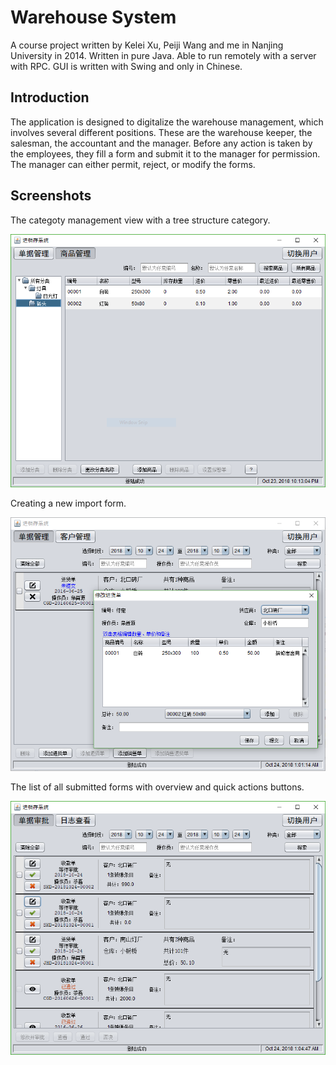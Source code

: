 # Warehouse System
A course project written by Kelei Xu, Peiji Wang and me in Nanjing University in 2014.
Written in pure Java. Able to run remotely with a server with RPC. GUI is written with Swing and only in Chinese.

## Introduction
The application is designed to digitalize the warehouse management, which involves several different positions. These are the warehouse keeper, the salesman, the accountant and the manager. Before any action is taken by the employees, they fill a form and submit it to the manager for permission. The manager can either permit, reject, or modify the forms.

## Screenshots
The categoty management view with a tree structure category.

![The categoty management view](screenshots/category.PNG)

Creating a new import form.

![Creating a new import form](screenshots/new%20import%20form.PNG)

The list of all submitted forms with overview and quick actions buttons.

![The list of all submitted forms](screenshots/forms%20list.PNG)
